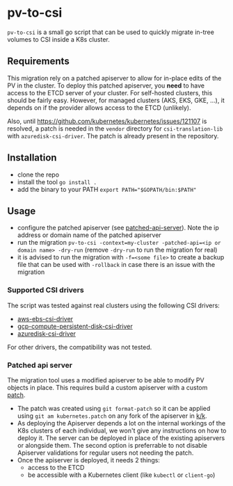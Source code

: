 # pv-to-csi

`pv-to-csi` is a small go script that can be used to quickly migrate in-tree volumes to CSI inside a K8s cluster.

## Requirements

This migration rely on a patched apiserver to allow for in-place edits of the PV in the cluster. To deploy this patched apiserver, you __need__ to have access to the ETCD server of your cluster. For self-hosted clusters, this should be fairly easy. However, for managed clusters (AKS, EKS, GKE, ...), it depends on if the provider allows access to the ETCD (unlikely).

Also, until <https://github.com/kubernetes/kubernetes/issues/121107> is resolved, a patch is needed in the `vendor` directory for `csi-translation-lib` with `azuredisk-csi-driver`. The patch is already present in the repository.

## Installation

- clone the repo
- install the tool `go install .`
- add the binary to your PATH `export PATH="$GOPATH/bin:$PATH"`

## Usage

- configure the patched apiserver (see [patched-api-server](#patched-api-server)). Note the ip address or domain name of the patched apiserver
- run the migration `pv-to-csi -context=my-cluster -patched-api=<ip or domain name> -dry-run` (remove `-dry-run` to run the migration for real)
- it is advised to run the migration with `-f=<some file>` to create a backup file that can be used with `-rollback` in case there is an issue with the migration

### Supported CSI drivers

The script was tested against real clusters using the following CSI drivers:

- [aws-ebs-csi-driver](https://github.com/kubernetes-sigs/aws-ebs-csi-driver)
- [gcp-compute-persistent-disk-csi-driver](https://github.com/kubernetes-sigs/gcp-compute-persistent-disk-csi-driver)
- [azuredisk-csi-driver](https://github.com/kubernetes-sigs/azuredisk-csi-driver)

For other drivers, the compatibility was not tested.

### Patched api server

The migration tool uses a modified apiserver to be able to modify PV objects in place. This requires build a custom apiserver with a custom [patch](./kubernetes.patch).

- The patch was created using `git format-patch` so it can be applied using `git am kubernetes.patch` on any fork of the apiserver in [k/k](https://github.com/kubernetes/kubernetes).
- As deploying the Apiserver depends a lot on the internal workings of the K8s clusters of each individual, we won't give any instructions on how to deploy it. The server can be deployed in place of the existing apiservers or alongside them. The second option is preferrable to not disable Apiserver validations for regular users not needing the patch.
- Once the apiserver is deployed, it needs 2 things:
  - access to the ETCD
  - be accessible with a Kubernetes client (like `kubectl` or `client-go`)
